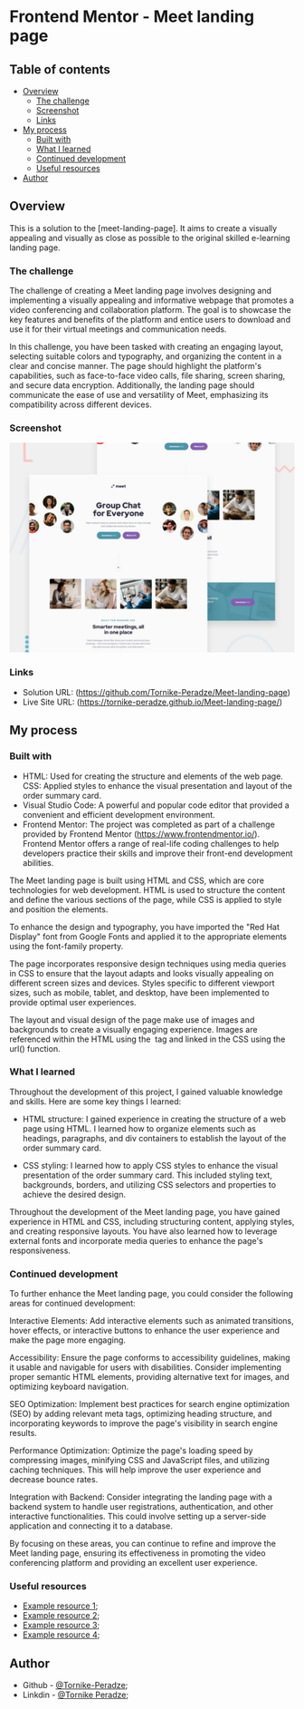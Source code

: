 # Frontend Mentor - Meet landing page

## Table of contents

- [Overview](#overview)
  - [The challenge](#the-challenge)
  - [Screenshot](#screenshot)
  - [Links](#links)
- [My process](#my-process)
  - [Built with](#built-with)
  - [What I learned](#what-i-learned)
  - [Continued development](#continued-development)
  - [Useful resources](#useful-resources)
- [Author](#author)

## Overview

This is a solution to the [meet-landing-page]. It aims to create a visually appealing and visually as close as possible to the original skilled e-learning landing page.

### The challenge

The challenge of creating a Meet landing page involves designing and implementing a visually appealing and informative webpage that promotes a video conferencing and collaboration platform. The goal is to showcase the key features and benefits of the platform and entice users to download and use it for their virtual meetings and communication needs.

In this challenge, you have been tasked with creating an engaging layout, selecting suitable colors and typography, and organizing the content in a clear and concise manner. The page should highlight the platform's capabilities, such as face-to-face video calls, file sharing, screen sharing, and secure data encryption. Additionally, the landing page should communicate the ease of use and versatility of Meet, emphasizing its compatibility across different devices.

### Screenshot

![Webpage Preview](./assets/preview.jpg)

### Links

- Solution URL: (https://github.com/Tornike-Peradze/Meet-landing-page)
- Live Site URL: (https://tornike-peradze.github.io/Meet-landing-page/)

## My process

### Built with

- HTML: Used for creating the structure and elements of the web page.
  CSS: Applied styles to enhance the visual presentation and layout of the order summary card.
- Visual Studio Code: A powerful and popular code editor that provided a convenient and efficient development environment.
- Frontend Mentor: The project was completed as part of a challenge provided by Frontend Mentor (https://www.frontendmentor.io/). Frontend Mentor offers a range of real-life coding challenges to help developers practice their skills and improve their front-end development abilities.

The Meet landing page is built using HTML and CSS, which are core technologies for web development. HTML is used to structure the content and define the various sections of the page, while CSS is applied to style and position the elements.

To enhance the design and typography, you have imported the "Red Hat Display" font from Google Fonts and applied it to the appropriate elements using the font-family property.

The page incorporates responsive design techniques using media queries in CSS to ensure that the layout adapts and looks visually appealing on different screen sizes and devices. Styles specific to different viewport sizes, such as mobile, tablet, and desktop, have been implemented to provide optimal user experiences.

The layout and visual design of the page make use of images and backgrounds to create a visually engaging experience. Images are referenced within the HTML using the <img> tag and linked in the CSS using the url() function.

### What I learned

Throughout the development of this project, I gained valuable knowledge and skills. Here are some key things I learned:

- HTML structure: I gained experience in creating the structure of a web page using HTML. I learned how to organize elements such as headings, paragraphs, and div containers to establish the layout of the order summary card.

- CSS styling: I learned how to apply CSS styles to enhance the visual presentation of the order summary card. This included styling text, backgrounds, borders, and utilizing CSS selectors and properties to achieve the desired design.

Throughout the development of the Meet landing page, you have gained experience in HTML and CSS, including structuring content, applying styles, and creating responsive layouts. You have also learned how to leverage external fonts and incorporate media queries to enhance the page's responsiveness.

### Continued development

To further enhance the Meet landing page, you could consider the following areas for continued development:

Interactive Elements: Add interactive elements such as animated transitions, hover effects, or interactive buttons to enhance the user experience and make the page more engaging.

Accessibility: Ensure the page conforms to accessibility guidelines, making it usable and navigable for users with disabilities. Consider implementing proper semantic HTML elements, providing alternative text for images, and optimizing keyboard navigation.

SEO Optimization: Implement best practices for search engine optimization (SEO) by adding relevant meta tags, optimizing heading structure, and incorporating keywords to improve the page's visibility in search engine results.

Performance Optimization: Optimize the page's loading speed by compressing images, minifying CSS and JavaScript files, and utilizing caching techniques. This will help improve the user experience and decrease bounce rates.

Integration with Backend: Consider integrating the landing page with a backend system to handle user registrations, authentication, and other interactive functionalities. This could involve setting up a server-side application and connecting it to a database.

By focusing on these areas, you can continue to refine and improve the Meet landing page, ensuring its effectiveness in promoting the video conferencing platform and providing an excellent user experience.

### Useful resources

- [Example resource 1](https://www.w3schools.com/);
- [Example resource 2](https://developer.mozilla.org/en-US/);
- [Example resource 3](https://www.freecodecamp.org/learn/2022/responsive-web-design/);
- [Example resource 4](https://www.youtube.com/@WebDevSimplified);

## Author

- Github - [@Tornike-Peradze](https://github.com/Tornike-Peradze);
- Linkdin - [@Tornike Peradze](https://www.linkedin.com/in/tornike-peradze-ab508a1a4/);
